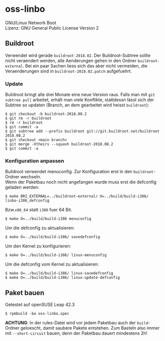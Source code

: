 oss-linbo
==========

GNU/Linux Network Boot  
Lizenz: GNU General Public License Version 2

Buildroot
---------

Verwendet wird gerade `buildroot-2018.02`.
Der Buildroot-Subtree sollte nicht veraendert werden, alle Aenderungen gehen in den Ordner `buildroot-external`. Bei ein paar Sachen liess sich das aber nicht vermeiden, die Veraenderungen sind in `buildroot-2018.02.patch` aufgefuehrt.

### Update

Buildroot bringt alle drei Monate eine neue Version raus.
Falls man mit `git subtree pull` arbeitet, erhält man viele Konflikte, stattdessn lässt
sich der Subtree so updaten (Branch, an dem gearbeitet wird heisst `buildroot`):

    $ git checkout -b buildroot-2018.08.2
    $ git rm -r buildroot
    $ rm -r buildroot
    $ git commit -a
    $ git subtree add --prefix buildroot git://git.buildroot.net/buildroot 2018.08.2
    $ git checkout <main branch>
    $ git merge -Xtheirs --squash buildroot-2018.08.2
    $ git commit -a

### Konfiguration anpassen

Buildroot verwendet menuconfig. Zur Konfiguration erst in den `buildroot`-Ordner wechseln.  
Wenn der Paketbau noch nicht angefangen wurde muss erst die defconfig geladen werden:

    $ make BR2_EXTERNAL=../buildroot-external/ O=../build/build-i386/ linbo-i386_defconfig

Bzw.`x86_64` statt `i386` fuer 64 Bit.

    $ make O=../build/build-i386 menuconfig

Um die defconfig zu aktualisieren:

    $ make O=../build/build-i386/ savedefconfig

Um den Kernel zu konfigurieren:

    $ make O=../build/build-i386/ linux-menuconfig

Um die defconfig vom Kernel zu aktualisieren:

    $ make O=../build/build-i386/ linux-savedefconfig
    $ make O=../build/build-i386/ linux-update-defconfig

Paket bauen
-----------

Getestet auf openSUSE Leap 42.3

    $ rpmbuild -ba oss-linbo.spec

**ACHTUNG**: In der rules-Datei wird vor jedem Paketbau auch der `build`-Ordner geloescht, damit saubere Pakete entstehen.
Zum  Basteln also immer mit `--short-circuit` bauen, denn der Paketbau dauert mindestens 2h!
